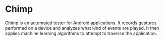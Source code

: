 Chimp
=====

Chimp is an automated tester for Android applications. It records gestures performed
on a device and analyzes what kind of events are played. It then applies machine
learning algorithms to attempt to traverse the application.
